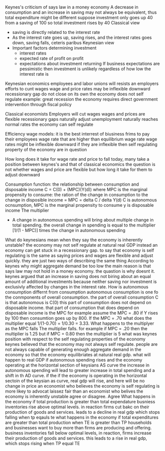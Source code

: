 Keynes's criticism of says law in a money economy
	A decrease in consumption and an increase in saving may not always be equivalent, thus total expenditure might be different
		suppose investment only goes up 40 from a saving of 100 so total investment rises by 40
Classical view
- saving is directly related to the interest rate
- As the interest rate goes up, saving rises, and the interest rates goes down, saving falls, ceteris paribus
Keynesian view
- Important factors determining investment
	- interest rates
	- expected rate of profit on profit
	- expectations about investment returning
	If business expectations are pessimistic then investment is unlikely regardless of how low the interest rate is

Keynesian economics
		 employees and labor unions will resists an employers efforts to cunt wages
	wage and price rates may be inflexible downward
		recessionary gap do not close on its own
		the economy does not self regulate
		example: great recession
		the economy requires direct government intervention through fiscal policy

Classical economists
	Employers will cut wages
	wages and prices are flexible
	recessionary gaps naturally adjust
	unemployment naturally reaches normal rates
	the economy can self regulate

Efficiency wage models: 
it is the best interrest of biusiness frims to pay their employees wage rate that are higher than equilibrium wage rate
	wage rates might be inflexible downward
	if they are inflexible then self regulating property of the economy are in question

How long does it take for wage rate and price to fall
	today, many take a position between keynes's and that of classical economics
		the question is not whether wages and price are flexible but how long it take for them to adjust downward

Consumption function: the relationship between consumption and disposable income
	C = C(0) + (MPC)(Y(d))
	where MPC is the marginal propensity to consume: the ration of the change in consumption to the change in disposible income = MPC = delta C / delta Y(d)
	C is autonomous ocnsumption, MPC is the marginal propensity to consume y is disposable income
The multiplier
- A change in autonomous spending will bring about multiple change in total spending. the overall change in spending is equal to the multiplier [1/(1 - MPC)] times the change in autonomous spending

What do keynesians mean when they say the economy is inherently unstable?
	the economy may not self regulate at natural real GDP
	instead an economy can get stuck in a recessionary gap. to say that economy is self regulating is the same as saying prices and wages are flexible and adjust quickly. they are just two ways of describing the same thing
According to keynes why might aggregate demand be too low
	the main reason is that says law may not hold in a money economy. the quastion is why doesnt it. keynes argued that an increase in saving does not biring about an equal amount of additional investments because neither saving nor investment is exclusivly affected by changes in the interest rate.
How is autonomous consumption differnt from consumption
	autonomous consumption is one fo the conmponents of overall consumption. the part of overall consumption C is that autonomous is C(0) this part of consumption does not depend on disposable income. that part of consumption that does depend on disposable income is the MPC for example assume the MPC = .80 if Y rises by 100 then consumtion goes up by 800.
If the MPC = .70 what does the multiplier equal
	1/(1-0.70) = 1/0.30 = 3.33.
What happens to the multiplyer as the MPC falls
	The multiplier falls. for example if MPC = .20 then the multiplier is 1.25 but if MPC = 0.80 then the multiplier is 5
what was keynes position with respect to the self regulating properties of the economy
	keynes believed that the economy may not always self regulate. people are not always capable of generating enough aggregate demand in the economy so that the economy equilibriates at natural real gdp.
what will happen to real GDP if autonomous spending rises and the economy operating at the horizontal section of keysians AS curve
	the increase in autonomous spending will lead to greater increase in total spending and a shift in th AD curve. if the if the economy is operating in the horizontal sectoin of the keysian as curve, real gdp will rise, and here will be no change in price
an economist who believes the economy is self regulating is more likey to advocat laissez fair than an economist who belives the economy is inherently unstable agree or disagree. 
	Agree
What happens in the economy if total production is greater than total expendature
	busniess inventories rise above optimal levels. in reaction firms cut bakc on their production of goods and services. leads to a decline in real gdp which stops falling when tp eqauls te
what happens in the economy if total expenditures are greater than total production 
	when TE is greater than TP households and businesses want to buy more than firms are producing and offering. business inventories fall below optimal levels, in reaction, firms increase their production of goods and services. this leads to a rise in real gdp, which stops rising when TP equal TE